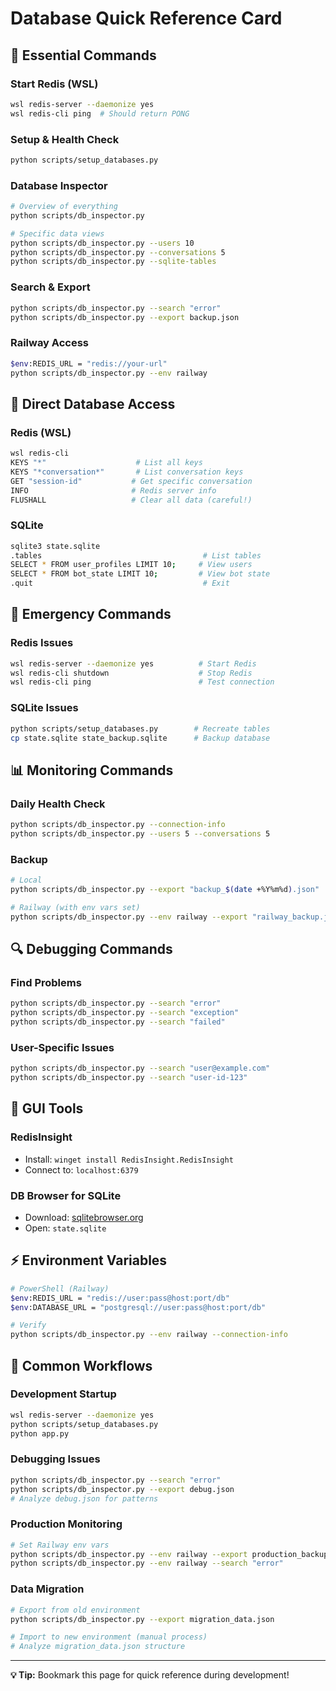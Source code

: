 # Database Quick Reference Card

## 🚀 Essential Commands

### Start Redis (WSL)

```bash
wsl redis-server --daemonize yes
wsl redis-cli ping  # Should return PONG
```

### Setup & Health Check

```bash
python scripts/setup_databases.py
```

### Database Inspector

```bash
# Overview of everything
python scripts/db_inspector.py

# Specific data views
python scripts/db_inspector.py --users 10
python scripts/db_inspector.py --conversations 5
python scripts/db_inspector.py --sqlite-tables
```

### Search & Export

```bash
python scripts/db_inspector.py --search "error"
python scripts/db_inspector.py --export backup.json
```

### Railway Access

```bash
$env:REDIS_URL = "redis://your-url"
python scripts/db_inspector.py --env railway
```

## 🔧 Direct Database Access

### Redis (WSL)

```bash
wsl redis-cli
KEYS "*"                    # List all keys
KEYS "*conversation*"       # List conversation keys  
GET "session-id"           # Get specific conversation
INFO                       # Redis server info
FLUSHALL                   # Clear all data (careful!)
```

### SQLite

```bash
sqlite3 state.sqlite
.tables                                    # List tables
SELECT * FROM user_profiles LIMIT 10;     # View users
SELECT * FROM bot_state LIMIT 10;         # View bot state
.quit                                      # Exit
```

## 🚨 Emergency Commands

### Redis Issues

```bash
wsl redis-server --daemonize yes          # Start Redis
wsl redis-cli shutdown                    # Stop Redis
wsl redis-cli ping                        # Test connection
```

### SQLite Issues

```bash
python scripts/setup_databases.py        # Recreate tables
cp state.sqlite state_backup.sqlite      # Backup database
```

## 📊 Monitoring Commands

### Daily Health Check

```bash
python scripts/db_inspector.py --connection-info
python scripts/db_inspector.py --users 5 --conversations 5
```

### Backup

```bash
# Local
python scripts/db_inspector.py --export "backup_$(date +%Y%m%d).json"

# Railway (with env vars set)
python scripts/db_inspector.py --env railway --export "railway_backup.json"
```

## 🔍 Debugging Commands

### Find Problems

```bash
python scripts/db_inspector.py --search "error"
python scripts/db_inspector.py --search "exception"
python scripts/db_inspector.py --search "failed"
```

### User-Specific Issues

```bash
python scripts/db_inspector.py --search "user@example.com"
python scripts/db_inspector.py --search "user-id-123"
```

## 📱 GUI Tools

### RedisInsight

- Install: `winget install RedisInsight.RedisInsight`
- Connect to: `localhost:6379`

### DB Browser for SQLite  

- Download: [sqlitebrowser.org](https://sqlitebrowser.org)
- Open: `state.sqlite`

## ⚡ Environment Variables

```bash
# PowerShell (Railway)
$env:REDIS_URL = "redis://user:pass@host:port/db"
$env:DATABASE_URL = "postgresql://user:pass@host:port/db"

# Verify
python scripts/db_inspector.py --env railway --connection-info
```

## 🎯 Common Workflows

### Development Startup

```bash
wsl redis-server --daemonize yes
python scripts/setup_databases.py
python app.py
```

### Debugging Issues

```bash
python scripts/db_inspector.py --search "error"
python scripts/db_inspector.py --export debug.json
# Analyze debug.json for patterns
```

### Production Monitoring

```bash
# Set Railway env vars
python scripts/db_inspector.py --env railway --export production_backup.json
python scripts/db_inspector.py --env railway --search "error"
```

### Data Migration

```bash
# Export from old environment
python scripts/db_inspector.py --export migration_data.json

# Import to new environment (manual process)
# Analyze migration_data.json structure
```

---
**💡 Tip:** Bookmark this page for quick reference during development!
